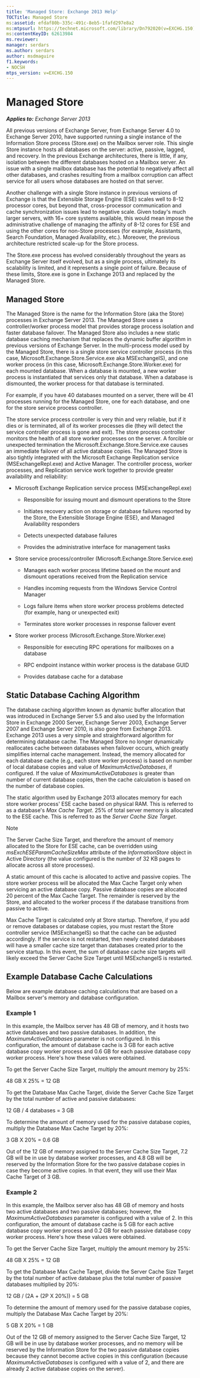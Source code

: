 ```yaml
---
title: 'Managed Store: Exchange 2013 Help'
TOCTitle: Managed Store
ms:assetid: efdaf80b-335c-491c-8eb5-1fafd297e8a2
ms:mtpsurl: https://technet.microsoft.com/library/Dn792020(v=EXCHG.150)
ms:contentKeyID: 62613984
ms.reviewer: 
manager: serdars
ms.author: serdars
author: msdmaguire
f1.keywords:
- NOCSH
mtps_version: v=EXCHG.150
---
```


# Managed Store

_**Applies to:** Exchange Server 2013_

All previous versions of Exchange Server, from Exchange Server 4.0 to Exchange Server 2010, have supported running a single instance of the Information Store process (Store.exe) on the Mailbox server role. This single Store instance hosts all databases on the server: active, passive, lagged, and recovery. In the previous Exchange architectures, there is little, if any, isolation between the different databases hosted on a Mailbox server. An issue with a single mailbox database has the potential to negatively affect all other databases, and crashes resulting from a mailbox corruption can affect service for all users whose databases are hosted on that server.

Another challenge with a single Store instance in previous versions of Exchange is that the Extensible Storage Engine (ESE) scales well to 8-12 processor cores, but beyond that, cross-processor communication and cache synchronization issues lead to negative scale. Given today's much larger servers, with 16+ core systems available, this would mean impose the administrative challenge of managing the affinity of 8-12 cores for ESE and using the other cores for non-Store processes (for example, Assistants, Search Foundation, Managed Availability, etc.). Moreover, the previous architecture restricted scale-up for the Store process.

The Store.exe process has evolved considerably throughout the years as Exchange Server itself evolved, but as a single process, ultimately its scalability is limited, and it represents a single point of failure. Because of these limits, Store.exe is gone in Exchange 2013 and replaced by the Managed Store.

## Managed Store

The Managed Store is the name for the Information Store (aka the Store) processes in Exchange Server 2013. The Managed Store uses a controller/worker process model that provides storage process isolation and faster database failover. The Managed Store also includes a new static database caching mechanism that replaces the dynamic buffer algorithm in previous versions of Exchange Server. In the multi-process model used by the Managed Store, there is a single store service controller process (in this case, Microsoft.Exchange.Store.Service.exe aka MSExchangeIS), and one worker process (in this case, Microsoft.Exchange.Store.Worker.exe) for each mounted database. When a database is mounted, a new worker process is instantiated that services only that database. When a database is dismounted, the worker process for that database is terminated.

For example, if you have 40 databases mounted on a server, there will be 41 processes running for the Managed Store, one for each database, and one for the store service process controller.

The store service process controller is very thin and very reliable, but if it dies or is terminated, all of its worker processes die (they will detect the service controller process is gone and exit). The store process controller monitors the health of all store worker processes on the server. A forcible or unexpected termination the Microsoft.Exchange.Store.Service.exe causes an immediate failover of all active database copies. The Managed Store is also tightly integrated with the Microsoft Exchange Replication service (MSExchangeRepl.exe) and Active Manager. The controller process, worker processes, and Replication service work together to provide greater availability and reliability:

- Microsoft Exchange Replication service process (MSExchangeRepl.exe)

  - Responsible for issuing mount and dismount operations to the Store

  - Initiates recovery action on storage or database failures reported by the Store, the Extensible Storage Engine (ESE), and Managed Availability responders

  - Detects unexpected database failures

  - Provides the administrative interface for management tasks

- Store service process/controller (Microsoft.Exchange.Store.Service.exe)

  - Manages each worker process lifetime based on the mount and dismount operations received from the Replication service

  - Handles incoming requests from the Windows Service Control Manager

  - Logs failure items when store worker process problems detected (for example, hang or unexpected exit)

  - Terminates store worker processes in response failover event

- Store worker process (Microsoft.Exchange.Store.Worker.exe)

  - Responsible for executing RPC operations for mailboxes on a database

  - RPC endpoint instance within worker process is the database GUID

  - Provides database cache for a database

## Static Database Caching Algorithm

The database caching algorithm known as dynamic buffer allocation that was introduced in Exchange Server 5.5 and also used by the Information Store in Exchange 2000 Server, Exchange Server 2003, Exchange Server 2007 and Exchange Server 2010, is also gone from Exchange 2013. Exchange 2013 uses a very simple and straightforward algorithm for determining database cache. The Managed Store no longer dynamically reallocates cache between databases when failover occurs, which greatly simplifies internal cache management. Instead, the memory allocated for each database cache (e.g., each store worker process) is based on number of local database copies and value of *MaximumActiveDatabases*, if configured. If the value of *MaximumActiveDatabases* is greater than number of current database copies, then the cache calculation is based on the number of database copies.

The static algorithm used by Exchange 2013 allocates memory for each store worker process' ESE cache based on physical RAM. This is referred to as a database's *Max Cache Target*. 25% of total server memory is allocated to the ESE cache. This is referred to as the *Server Cache Size Target*.

> [!NOTE]
> The Server Cache Size Target, and therefore the amount of memory allocated to the Store for ESE cache, can be overridden using <EM>msExchESEParamCacheSizeMax</EM> attribute of the <EM>InformationStore</EM> object in Active Directory (the value configured is the number of 32 KB pages to allocate across all store processes).

A static amount of this cache is allocated to active and passive copies. The store worker process will be allocated the Max Cache Target only when servicing an active database copy. Passive database copies are allocated 20 percent of the Max Cache Target. The remainder is reserved by the Store, and allocated to the worker process if the database transitions from passive to active.

Max Cache Target is calculated only at Store startup. Therefore, if you add or remove databases or database copies, you must restart the Store controller service (MSExchangeIS) so that the cache can be adjusted accordingly. If the service is not restarted, then newly created databases will have a smaller cache size target than databases created prior to the service startup. In this event, the sum of database cache size targets will likely exceed the Server Cache Size Target until MSExchangeIS is restarted.

## Example Database Cache Calculations

Below are example database caching calculations that are based on a Mailbox server's memory and database configuration.

### Example 1

In this example, the Mailbox server has 48 GB of memory, and it hosts two active databases and two passive databases. In addition, the *MaximumActiveDatabases* parameter is not configured. In this configuration, the amount of database cache is 3 GB for each active database copy worker process and 0.6 GB for each passive database copy worker process. Here's how these values were obtained.

To get the Server Cache Size Target, multiply the amount memory by 25%:

48 GB X 25% = 12 GB

To get the Database Max Cache Target, divide the Server Cache Size Target by the total number of active and passive databases:

12 GB / 4 databases = 3 GB

To determine the amount of memory used for the passive database copies, multiply the Database Max Cache Target by 20%:

3 GB X 20% = 0.6 GB

Out of the 12 GB of memory assigned to the Server Cache Size Target, 7.2 GB will be in use by database worker processes, and 4.8 GB will be reserved by the Information Store for the two passive database copies in case they become active copies. In that event, they will use their Max Cache Target of 3 GB.

### Example 2

In this example, the Mailbox server also has 48 GB of memory and hosts two active databases and two passive databases; however, the *MaximumActiveDatabases* parameter is configured with a value of 2. In this configuration, the amount of database cache is 5 GB for each active database copy worker process and 0.2 GB for each passive database copy worker process. Here's how these values were obtained.

To get the Server Cache Size Target, multiply the amount memory by 25%:

48 GB X 25% = 12 GB

To get the Database Max Cache Target, divide the Server Cache Size Target by the total number of active database plus the total number of passive databases multiplied by 20%:

12 GB / (2A + (2P X 20%)) = 5 GB

To determine the amount of memory used for the passive database copies, multiply the Database Max Cache Target by 20%:

5 GB X 20% = 1 GB

Out of the 12 GB of memory assigned to the Server Cache Size Target, 12 GB will be in use by database worker processes, and no memory will be reserved by the Information Store for the two passive database copies because they cannot become active copies in this configuration (because *MaximumActiveDatabases* is configured with a value of 2, and there are already 2 active database copies on the server).
